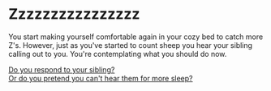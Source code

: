 # Zzzzzzzzzzzzzzzz
You start making yourself comfortable again in your cozy bed to catch more Z's. However, just as you've started to count sheep you hear your sibling calling out to you. You're contemplating what you should do now.

[Do you respond to your sibling?](what.md)  
[Or do you pretend you can't hear them for more sleep?](spooky-noises.md)